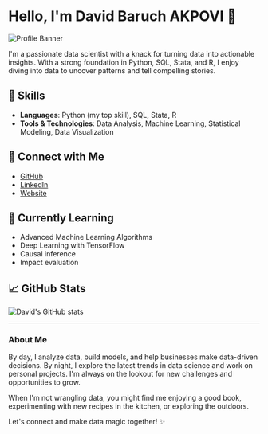 # Hello, I'm David Baruch AKPOVI 👋

![Profile Banner](https://images.unsplash.com/photo-1506748686214-e9df14d4d9d0?fit=crop&h=800)

I'm a passionate data scientist with a knack for turning data into actionable insights. With a strong foundation in Python, SQL, Stata, and R, I enjoy diving into data to uncover patterns and tell compelling stories.

## 🚀 Skills
- **Languages**: Python (my top skill), SQL, Stata, R
- **Tools & Technologies**: Data Analysis, Machine Learning, Statistical Modeling, Data Visualization

## 🔗 Connect with Me
- [GitHub](https://github.com/david-akpovi)
- [LinkedIn](https://www.linkedin.com/in/david-akpovi-data-scientist/)
- [Website](https://david-akpovi.com/)

## 🌱 Currently Learning
- Advanced Machine Learning Algorithms
- Deep Learning with TensorFlow
- Causal inference
- Impact evaluation

## 📈 GitHub Stats
![David's GitHub stats](https://github-readme-stats.vercel.app/api?username=Neriya98&show_icons=true&theme=radical)

---

### About Me
By day, I analyze data, build models, and help businesses make data-driven decisions. By night, I explore the latest trends in data science and work on personal projects. I'm always on the lookout for new challenges and opportunities to grow. 

When I'm not wrangling data, you might find me enjoying a good book, experimenting with new recipes in the kitchen, or exploring the outdoors.

Let's connect and make data magic together! ✨
